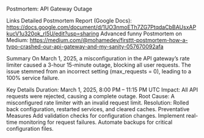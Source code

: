 Postmortem: API Gateway Outage

Links
Detailed Postmortem Report (Google Docs): https://docs.google.com/document/d/1UO3nmoETh7ZG7PtqdaCbBAUsxAPkucV1u320ok_rl5U/edit?usp=sharing
Advanced funny Postmortem on Medium: https://medium.com/@mohamedev/firsttt-postmortem-how-a-typo-crashed-our-api-gateway-and-my-sanity-057670092afa

Summary
On March 1, 2025, a misconfiguration in the API gateway’s rate limiter caused a 3-hour 15-minute outage, blocking all user requests. The issue stemmed from an incorrect setting (max_requests = 0), leading to a 100% service failure.

Key Details
Duration: March 1, 2025, 8:00 PM – 11:15 PM UTC
Impact: All API requests were rejected, causing a complete outage.
Root Cause: A misconfigured rate limiter with an invalid request limit.
Resolution: Rolled back configuration, restarted services, and cleared caches.
Preventative Measures
Add validation checks for configuration changes.
Implement real-time monitoring for request failures.
Automate backups for critical configuration files.

